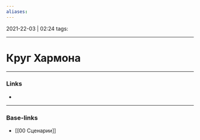 ```yaml
---
aliases:
---
```

2021-22-03 | 02:24
tags: 
___

# Круг Хармона

___
### Links
- 

___
### Base-links
- [[00 Сценарии]]

